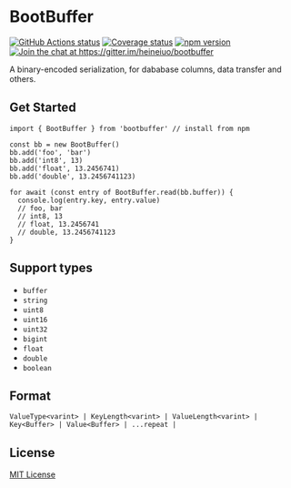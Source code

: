# BootBuffer

<p>
  <a href="https://github.com/heineiuo/bootbuffer/actions"><img style="max-width:100%" alt="GitHub Actions status" src="https://github.com/heineiuo/bootbuffer/workflows/Node%20CI/badge.svg"></a>
  <a href="https://coveralls.io/github/heineiuo/bootbuffer"><img style="max-width:100%" alt="Coverage status" src="https://coveralls.io/repos/github/heineiuo/bootbuffer/badge.svg"></a>
  <a href="https://www.npmjs.com/package/bootbuffer"><img style="max-width:100%" alt="npm version" src="https://img.shields.io/npm/v/bootbuffer.svg?style=flat"></a>
  <a href="https://gitter.im/heineiuo/bootbuffer?utm_source=badge&utm_medium=badge&utm_campaign=pr-badge&utm_content=badge"><img style="max-width:100%" alt="Join the chat at https://gitter.im/heineiuo/bootbuffer" src="https://badges.gitter.im/heineiuo/bootbuffer.svg"></a>
</p>


A binary-encoded serialization, for dababase columns, data transfer and others.

## Get Started

```tsx
import { BootBuffer } from 'bootbuffer' // install from npm

const bb = new BootBuffer()
bb.add('foo', 'bar')
bb.add('int8', 13)
bb.add('float', 13.2456741)
bb.add('double', 13.2456741123)

for await (const entry of BootBuffer.read(bb.buffer)) {
  console.log(entry.key, entry.value)
  // foo, bar
  // int8, 13
  // float, 13.2456741
  // double, 13.2456741123
}
```

## Support types

* `buffer`
* `string`
* `uint8`
* `uint16`
* `uint32`
* `bigint`
* `float`
* `double`
* `boolean`

## Format

```
ValueType<varint> | KeyLength<varint> | ValueLength<varint> | Key<Buffer> | Value<Buffer> | ...repeat |
```



## License

[MIT License](./LICENSE)